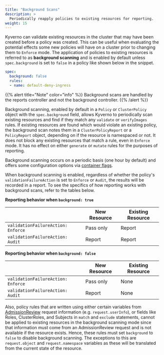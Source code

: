 ```yaml
---
title: "Background Scans"
description: >
  Periodically reapply policies to existing resources for reporting.
weight: 15
---
```


Kyverno can validate existing resources in the cluster that may have been created before a policy was created. This can be useful when evaluating the potential effects some new policies will have on a cluster prior to changing them to `Enforce` mode. The application of policies to existing resources is referred to as **background scanning** and is enabled by default unless `spec.background` is set to `false` in a policy like shown below in the snippet.

```yaml
spec:
  background: false
  rules:
  - name: default-deny-ingress
```

{{% alert title="Note" color="info" %}}
Background scans are handled by the reports controller and not the background controller.
{{% /alert %}}

Background scanning, enabled by default in a `Policy` or `ClusterPolicy` object with the `spec.background` field, allows Kyverno to periodically scan existing resources and find if they match any `validate` or `verifyImages` rules. If existing resources are found which would violate an existing policy, the background scan notes them in a `ClusterPolicyReport` or a `PolicyReport` object, depending on if the resource is namespaced or not. It does not block any existing resources that match a rule, even in `Enforce` mode. It has no effect on either `generate` or `mutate` rules for the purposes of reporting.

Background scanning occurs on a periodic basis (one hour by default) and offers some configuration options via [container flags](/docs/installation/customization/#container-flags).

When background scanning is enabled, regardless of whether the policy's `validationFailureAction` is set to `Enforce` or `Audit`, the results will be recorded in a report. To see the specifics of how reporting works with background scans, refer to the tables below.

**Reporting behavior when `background: true`**

|                                  | New Resource | Existing Resource |
|----------------------------------|--------------|-------------------|
| `validationFailureAction: Enforce` | Pass only         | Report            |
| `validationFailureAction: Audit`   | Report       | Report            |

**Reporting behavior when `background: false`**

|                                  | New Resource | Existing Resource |
|----------------------------------|--------------|-------------------|
| `validationFailureAction: Enforce` | Pass only         | None              |
| `validationFailureAction: Audit`   | Report       | None              |

Also, policy rules that are written using either certain variables from [AdmissionReview](/docs/writing-policies/variables/#variables-from-admission-review-requests) request information (e.g. `request.userInfo`), or fields like Roles, ClusterRoles, and Subjects in `match` and `exclude` statements, cannot be applied to existing resources in the background scanning mode since that information must come from an AdmissionReview request and is not available if the resource exists. Hence, these rules must set `background` to `false` to disable background scanning. The exceptions to this are `request.object` and `request.namespace` variables as these will be translated from the current state of the resource.
